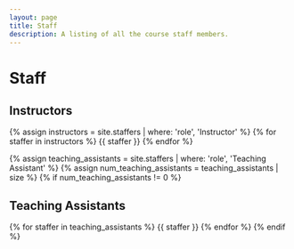 ```yaml
---
layout: page
title: Staff
description: A listing of all the course staff members.
---
```


# Staff

<!-- Staff information is stored in the `_staffers` directory and rendered according to the layout file, `_layouts/staffer.html`.
 -->
 
## Instructors

{% assign instructors = site.staffers | where: 'role', 'Instructor' %}
{% for staffer in instructors %}
{{ staffer }}
{% endfor %}

{% assign teaching_assistants = site.staffers | where: 'role', 'Teaching Assistant' %}
{% assign num_teaching_assistants = teaching_assistants | size %}
{% if num_teaching_assistants != 0 %}
## Teaching Assistants

{% for staffer in teaching_assistants %}
{{ staffer }}
{% endfor %}
{% endif %}
